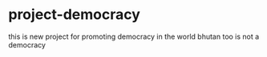 # project-democracy
this is new project for promoting democracy in the world
bhutan too is not a democracy
